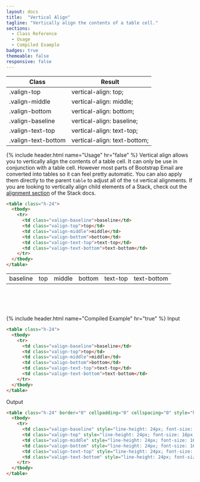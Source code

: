 ```yaml
---
layout: docs
title:  "Vertical Align"
tagline: "Vertically align the contents of a table cell."
sections:
  - Class Reference
  - Usage
  - Compiled Example
badges: true
themeable: false
responsive: false
---
```

<a class="anchor" name="class-reference"></a>
<div class="table-utilities">
  <table class="table">
    <thead>
      <tr>
        <th>Class</th>
        <th>Result</th>
      </tr>
    </thead>
    <tbody>
      <tr><td class="class">.valign-top</td><td class="css">vertical-align: top;</td></tr>
      <tr><td class="class">.valign-middle</td><td class="css">vertical-align: middle;</td></tr>
      <tr><td class="class">.valign-bottom</td><td class="css">vertical-align: bottom;</td></tr>
      <tr><td class="class">.valign-baseline</td><td class="css">vertical-align: baseline;</td></tr>
      <tr><td class="class">.valign-text-top</td><td class="css">vertical-align: text-top;</td></tr>
      <tr><td class="class">.valign-text-bottom</td><td class="css">vertical-align: text-bottom;</td></tr>
    </tbody>
  </table>
</div>

{% include header.html name="Usage" hr="false" %}
Vertical align allows you to vertically align the contents of a table cell. It can only be use in conjunction with a table cell. However most parts of Bootstrap Email are converted into tables so it can feel pretty automatic. You can also apply them directly to the parent `table` to adjust all of the `td` vertical alignments. If you are looking to vertically align child elements of a Stack, check out the [alignment section](/docs/stack#alignment) of the Stack docs.
```html
<table class="h-24">
  <tbody>
    <tr>
      <td class="valign-baseline">baseline</td>
      <td class="valign-top">top</td>
      <td class="valign-middle">middle</td>
      <td class="valign-bottom">bottom</td>
      <td class="valign-text-top">text-top</td>
      <td class="valign-text-bottom">text-bottom</td>
    </tr>
  </tbody>
</table>
```

<table style="height: 96px;">
  <tbody>
    <tr>
      <td class="align-baseline">baseline</td>
      <td class="align-top">top</td>
      <td class="align-middle">middle</td>
      <td class="align-bottom">bottom</td>
      <td class="align-text-top">text-top</td>
      <td class="align-text-bottom">text-bottom</td>
    </tr>
  </tbody>
</table>


{% include header.html name="Compiled Example" hr="true" %}
<span class="badge rounded-pill badge-input">Input</span>
```html
<table class="h-24">
  <tbody>
    <tr>
      <td class="valign-baseline">baseline</td>
      <td class="valign-top">top</td>
      <td class="valign-middle">middle</td>
      <td class="valign-bottom">bottom</td>
      <td class="valign-text-top">text-top</td>
      <td class="valign-text-bottom">text-bottom</td>
    </tr>
  </tbody>
</table>
```

<span class="badge rounded-pill badge-output">Output</span>
```html
<table class="h-24" border="0" cellpadding="0" cellspacing="0" style="height: 96px;" height="96">
  <tbody>
    <tr>
      <td class="valign-baseline" style="line-height: 24px; font-size: 16px; height: 96px; margin: 0;" align="left" valign="baseline" height="96">baseline</td>
      <td class="valign-top" style="line-height: 24px; font-size: 16px; height: 96px; margin: 0;" align="left" valign="top" height="96">top</td>
      <td class="valign-middle" style="line-height: 24px; font-size: 16px; height: 96px; margin: 0;" align="left" valign="middle" height="96">middle</td>
      <td class="valign-bottom" style="line-height: 24px; font-size: 16px; height: 96px; margin: 0;" align="left" valign="bottom" height="96">bottom</td>
      <td class="valign-text-top" style="line-height: 24px; font-size: 16px; height: 96px; margin: 0;" align="left" valign="text-top" height="96">text-top</td>
      <td class="valign-text-bottom" style="line-height: 24px; font-size: 16px; height: 96px; margin: 0;" align="left" valign="text-bottom" height="96">text-bottom</td>
    </tr>
  </tbody>
</table>
```

